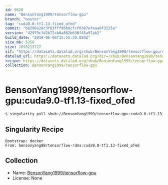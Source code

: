 ```yaml
---
id: 9620
name: "BensonYang1999/tensorflow-gpu"
branch: "master"
tag: "cuda9.0-tf1.13-fixed_ofed"
commit: "b8296e28c3f83fff96b9cfcf0387efeaa0f3225a"
version: "42979cfd2b72cb8a882b636f45a97ab2"
build_date: "2019-06-06T15:55:39.084Z"
size_mb: 5256
size: 2893213727
sif: "https://datasets.datalad.org/shub/BensonYang1999/tensorflow-gpu/cuda9.0-tf1.13-fixed_ofed/2019-06-06-b8296e28-42979cfd/42979cfd2b72cb8a882b636f45a97ab2.simg"
datalad_url: https://datasets.datalad.org?dir=/shub/BensonYang1999/tensorflow-gpu/cuda9.0-tf1.13-fixed_ofed/2019-06-06-b8296e28-42979cfd/
recipe: https://datasets.datalad.org/shub/BensonYang1999/tensorflow-gpu/cuda9.0-tf1.13-fixed_ofed/2019-06-06-b8296e28-42979cfd/Singularity
collection: BensonYang1999/tensorflow-gpu
---
```


# BensonYang1999/tensorflow-gpu:cuda9.0-tf1.13-fixed_ofed

```bash
$ singularity pull shub://BensonYang1999/tensorflow-gpu:cuda9.0-tf1.13-fixed_ofed
```

## Singularity Recipe

```singularity
Bootstrap: docker
From: bensonyang88/tensorflow-rdma:cuda9.0-tf1.13-fixed_ofed
```

## Collection

 - Name: [BensonYang1999/tensorflow-gpu](https://github.com/BensonYang1999/tensorflow-gpu)
 - License: None

